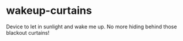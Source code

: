 # wakeup-curtains
Device to let in sunlight and wake me up. No more hiding behind those blackout curtains!
